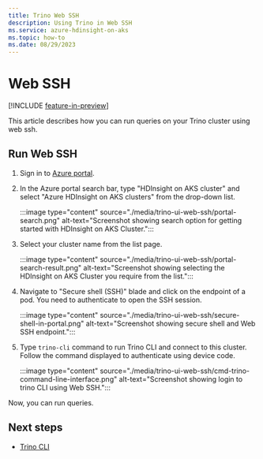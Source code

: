 ```yaml
---
title: Trino Web SSH
description: Using Trino in Web SSH
ms.service: azure-hdinsight-on-aks
ms.topic: how-to
ms.date: 08/29/2023
---
```


# Web SSH

[!INCLUDE [feature-in-preview](../includes/feature-in-preview.md)]

This article describes how you can run queries on your Trino cluster using web ssh.

##  Run Web SSH

1. Sign in to [Azure portal](https://portal.azure.com).
  
1. In the Azure portal search bar, type "HDInsight on AKS cluster" and select "Azure HDInsight on AKS clusters" from the drop-down list.
  
   :::image type="content" source="./media/trino-ui-web-ssh/portal-search.png" alt-text="Screenshot showing search option for getting started with HDInsight on AKS Cluster.":::
  
1. Select your cluster name from the list page.
  
   :::image type="content" source="./media/trino-ui-web-ssh/portal-search-result.png" alt-text="Screenshot showing selecting the HDInsight on AKS Cluster you require from the list.":::

1. Navigate to "Secure shell (SSH)" blade and click on the endpoint of a pod. You need to authenticate to open the SSH session.
  
   :::image type="content" source="./media/trino-ui-web-ssh/secure-shell-in-portal.png" alt-text="Screenshot showing secure shell and Web SSH endpoint."::: 

1. Type `trino-cli` command to run Trino CLI and connect to this cluster. Follow the command displayed to authenticate using device code.
  
   :::image type="content" source="./media/trino-ui-web-ssh/cmd-trino-command-line-interface.png" alt-text="Screenshot showing login to trino CLI using Web SSH.":::

Now, you can run queries.

## Next steps
* [Trino CLI](./trino-ui-command-line-interface.md)
